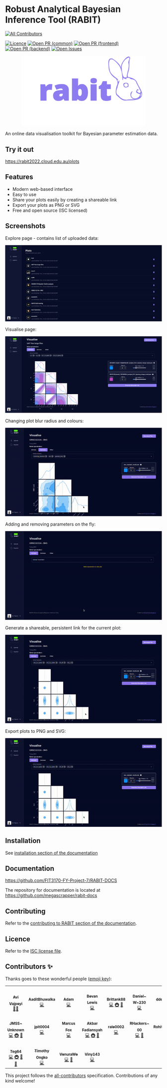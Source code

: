 
# Robust Analytical Bayesian Inference Tool (RABIT)

<!-- ALL-CONTRIBUTORS-BADGE:START - Do not remove or modify this section -->
[![All Contributors](https://img.shields.io/badge/all_contributors-18-orange.svg?style=flat-square)](#contributors-)
<!-- ALL-CONTRIBUTORS-BADGE:END -->

[![Licence](https://img.shields.io/github/license/FIT3170-FY-Project-7/RABIT-COMMON?style=flat-square)](./LICENSE.md)
[![Open PR (common)](https://img.shields.io/github/issues-pr-raw/FIT3170-FY-Project-7/RABIT-COMMON?style=flat-square&label=open%20PR%20%28common%29)](https://github.com/FIT3170-FY-Project-7/RABIT-COMMON/pulls)
[![Open PR (frontend)](https://img.shields.io/github/issues-pr-raw/FIT3170-FY-Project-7/RABIT-FRONTEND?style=flat-square&label=open%20PR%20%28frontend%29)](https://github.com/FIT3170-FY-Project-7/RABIT-FRONTEND/pulls)
[![Open PR (backend)](https://img.shields.io/github/issues-pr-raw/FIT3170-FY-Project-7/RABIT-BACKEND?style=flat-square&label=open%20PR%20%28backend%29)](https://github.com/FIT3170-FY-Project-7/RABIT-BACKEND/pulls)
[![Open Issues](https://img.shields.io/github/issues-raw/FIT3170-FY-Project-7/RABIT-COMMON?style=flat-square)](https://github.com/FIT3170-FY-Project-7/RABIT-COMMON/issues)

<!-- markdownlint-disable MD033 -->
<p style="text-align:center;">
  <img src="./readme-images/rabit-purple-full.png" width="400px" alt="RABIT logo">
</p>
<!-- markdownlint-restore -->

An online data visualisation toolkit for Bayesian parameter estimation data.

## Try it out

https://rabit2022.cloud.edu.au/plots

## Features

- Modern web-based interface
- Easy to use
- Share your plots easily by creating a shareable link
- Export your plots as PNG or SVG
- Free and open source (ISC licensed)

## Screenshots

Explore page - contains list of uploaded data:

![RABIT explore page](readme-images/explore-page.png)

Visualise page:

![RABIT visualise page](readme-images/visualise-page.png)

Changing plot blur radius and colours:

![Changing plot blur radius and colours](readme-images/blur-radius-colour.gif)

Adding and removing parameters on the fly:

![Screen recording of Adding and removing parameters on the fly](readme-images/add-remove-params.gif)

Generate a shareable, persistent link for the current plot:

![Screen recording of Generate a shareable, persistent link for the current plot](readme-images/share-link.gif)

Export plots to PNG and SVG:

![Screen recording of Export plots to PNG and SVG](readme-images/export-plot.gif)

## Installation

See [installation section of the documentation](https://fit3170-fy-project-7.github.io/RABIT-DOCS/admin-guide/running-your-own-instance.html)


## Documentation

<https://github.com/FIT3170-FY-Project-7/RABIT-DOCS>

The repository for documentation is located at <https://github.com/megascrapper/rabit-docs>

## Contributing

Refer to the [contributing to RABIT section of the documentation](https://fit3170-fy-project-7.github.io/RABIT-DOCS/dev-guide/contributing.html).

## Licence

Refer to the [ISC license file](LICENSE.md).

## Contributors ✨

Thanks goes to these wonderful people ([emoji key](https://allcontributors.org/docs/en/emoji-key)):

<!-- ALL-CONTRIBUTORS-LIST:START - Do not remove or modify this section -->
<!-- prettier-ignore-start -->
<!-- markdownlint-disable -->
<table>
  <tr>
    <td align="center"><a href="https://github.com/avivajpeyi"><img src="https://avatars.githubusercontent.com/u/15642823?v=4?s=100" width="100px;" alt=""/><br /><sub><b>Avi Vajpeyi</b></sub></a><br /><a href="#mentoring-avivajpeyi" title="Mentoring">🧑‍🏫</a></td>
    <td align="center"><a href="https://github.com/AaditBhuwalka"><img src="https://avatars.githubusercontent.com/u/55835278?v=4?s=100" width="100px;" alt=""/><br /><sub><b>AaditBhuwalka</b></sub></a><br /><a href="https://github.com/FIT3170-FY-Project-7/RABIT-COMMON/commits?author=AaditBhuwalka" title="Code">💻</a></td>
    <td align="center"><a href="https://github.com/adam23232323"><img src="https://avatars.githubusercontent.com/u/55467606?v=4?s=100" width="100px;" alt=""/><br /><sub><b>Adam</b></sub></a><br /><a href="https://github.com/FIT3170-FY-Project-7/RABIT-COMMON/commits?author=adam23232323" title="Code">💻</a></td>
    <td align="center"><a href="https://github.com/bevanlewis"><img src="https://avatars.githubusercontent.com/u/51845347?v=4?s=100" width="100px;" alt=""/><br /><sub><b>Bevan Lewis</b></sub></a><br /><a href="https://github.com/FIT3170-FY-Project-7/RABIT-COMMON/commits?author=bevanlewis" title="Code">💻</a></td>
    <td align="center"><a href="https://github.com/Brittank88"><img src="https://avatars.githubusercontent.com/u/24266948?v=4?s=100" width="100px;" alt=""/><br /><sub><b>Brittank88</b></sub></a><br /><a href="https://github.com/FIT3170-FY-Project-7/RABIT-COMMON/commits?author=Brittank88" title="Code">💻</a> <a href="#infra-Brittank88" title="Infrastructure (Hosting, Build-Tools, etc)">🚇</a> <a href="#design-Brittank88" title="Design">🎨</a></td>
    <td align="center"><a href="https://github.com/Daniel-W-230"><img src="https://avatars.githubusercontent.com/u/101313229?v=4?s=100" width="100px;" alt=""/><br /><sub><b>Daniel-W-230</b></sub></a><br /><a href="https://github.com/FIT3170-FY-Project-7/RABIT-COMMON/commits?author=Daniel-W-230" title="Code">💻</a></td>
    <td align="center"><a href="https://github.com/ddes0015"><img src="https://avatars.githubusercontent.com/u/62590792?v=4?s=100" width="100px;" alt=""/><br /><sub><b>ddes0015</b></sub></a><br /><a href="https://github.com/FIT3170-FY-Project-7/RABIT-COMMON/commits?author=ddes0015" title="Code">💻</a></td>
  </tr>
  <tr>
    <td align="center"><a href="https://github.com/JMSS-Unknown"><img src="https://avatars.githubusercontent.com/u/31131631?v=4?s=100" width="100px;" alt=""/><br /><sub><b>JMSS-Unknown</b></sub></a><br /><a href="https://github.com/FIT3170-FY-Project-7/RABIT-COMMON/commits?author=JMSS-Unknown" title="Code">💻</a> <a href="#infra-JMSS-Unknown" title="Infrastructure (Hosting, Build-Tools, etc)">🚇</a> <a href="https://github.com/FIT3170-FY-Project-7/RABIT-COMMON/pulls?q=is%3Apr+reviewed-by%3AJMSS-Unknown" title="Reviewed Pull Requests">👀</a></td>
    <td align="center"><a href="https://github.com/jpit0004"><img src="https://avatars.githubusercontent.com/u/102277225?v=4?s=100" width="100px;" alt=""/><br /><sub><b>jpit0004</b></sub></a><br /><a href="https://github.com/FIT3170-FY-Project-7/RABIT-COMMON/commits?author=jpit0004" title="Code">💻</a></td>
    <td align="center"><a href="https://github.com/Markichu"><img src="https://avatars.githubusercontent.com/u/31204091?v=4?s=100" width="100px;" alt=""/><br /><sub><b>Marcus Fox</b></sub></a><br /><a href="https://github.com/FIT3170-FY-Project-7/RABIT-COMMON/commits?author=Markichu" title="Code">💻</a></td>
    <td align="center"><a href="https://github.com/megascrapper"><img src="https://avatars.githubusercontent.com/u/34503494?v=4?s=100" width="100px;" alt=""/><br /><sub><b>Akbar Fadiansyah</b></sub></a><br /><a href="https://github.com/FIT3170-FY-Project-7/RABIT-COMMON/commits?author=megascrapper" title="Code">💻</a> <a href="#infra-megascrapper" title="Infrastructure (Hosting, Build-Tools, etc)">🚇</a> <a href="https://github.com/FIT3170-FY-Project-7/RABIT-COMMON/commits?author=megascrapper" title="Documentation">📖</a></td>
    <td align="center"><a href="https://github.com/rale0002"><img src="https://avatars.githubusercontent.com/u/88470745?v=4?s=100" width="100px;" alt=""/><br /><sub><b>rale0002</b></sub></a><br /><a href="https://github.com/FIT3170-FY-Project-7/RABIT-COMMON/commits?author=rale0002" title="Code">💻</a></td>
    <td align="center"><a href="https://github.com/RHackers-00"><img src="https://avatars.githubusercontent.com/u/55224240?v=4?s=100" width="100px;" alt=""/><br /><sub><b>RHackers-00</b></sub></a><br /><a href="https://github.com/FIT3170-FY-Project-7/RABIT-COMMON/commits?author=RHackers-00" title="Code">💻</a> <a href="#projectManagement-RHackers-00" title="Project Management">📆</a></td>
    <td align="center"><a href="https://github.com/RohitRajeshh"><img src="https://avatars.githubusercontent.com/u/62091393?v=4?s=100" width="100px;" alt=""/><br /><sub><b>RohitRajeshh</b></sub></a><br /><a href="https://github.com/FIT3170-FY-Project-7/RABIT-COMMON/commits?author=RohitRajeshh" title="Code">💻</a></td>
  </tr>
  <tr>
    <td align="center"><a href="https://github.com/Teg64"><img src="https://avatars.githubusercontent.com/u/101340211?v=4?s=100" width="100px;" alt=""/><br /><sub><b>Teg64</b></sub></a><br /><a href="https://github.com/FIT3170-FY-Project-7/RABIT-COMMON/commits?author=Teg64" title="Code">💻</a> <a href="#infra-Teg64" title="Infrastructure (Hosting, Build-Tools, etc)">🚇</a> <a href="#projectManagement-Teg64" title="Project Management">📆</a> <a href="https://github.com/FIT3170-FY-Project-7/RABIT-COMMON/pulls?q=is%3Apr+reviewed-by%3ATeg64" title="Reviewed Pull Requests">👀</a></td>
    <td align="center"><a href="https://github.com/TONG0006"><img src="https://avatars.githubusercontent.com/u/55778977?v=4?s=100" width="100px;" alt=""/><br /><sub><b>Timothy Ongko</b></sub></a><br /><a href="https://github.com/FIT3170-FY-Project-7/RABIT-COMMON/commits?author=TONG0006" title="Code">💻</a></td>
    <td align="center"><a href="https://github.com/VenuraWe"><img src="https://avatars.githubusercontent.com/u/69625231?v=4?s=100" width="100px;" alt=""/><br /><sub><b>VenuraWe</b></sub></a><br /><a href="https://github.com/FIT3170-FY-Project-7/RABIT-COMMON/commits?author=VenuraWe" title="Code">💻</a> <a href="#projectManagement-VenuraWe" title="Project Management">📆</a></td>
    <td align="center"><a href="https://github.com/Viny143"><img src="https://avatars.githubusercontent.com/u/53497752?v=4?s=100" width="100px;" alt=""/><br /><sub><b>Viny143</b></sub></a><br /><a href="https://github.com/FIT3170-FY-Project-7/RABIT-COMMON/commits?author=Viny143" title="Code">💻</a></td>
  </tr>
</table>

<!-- markdownlint-restore -->
<!-- prettier-ignore-end -->

<!-- ALL-CONTRIBUTORS-LIST:END -->

This project follows the [all-contributors](https://github.com/all-contributors/all-contributors) specification. Contributions of any kind welcome!
